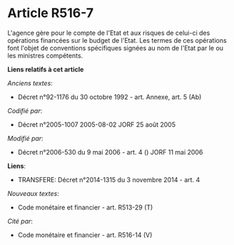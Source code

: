 # Article R516-7

L'agence gère pour le compte de l'Etat et aux risques de celui-ci des opérations financées sur le budget de l'Etat. Les
termes de ces opérations font l'objet de conventions spécifiques signées au nom de l'Etat par le ou les ministres compétents.

**Liens relatifs à cet article**

_Anciens textes_:

  - Décret n°92-1176 du 30 octobre 1992 - art. Annexe, art. 5 (Ab)

_Codifié par_:

  - Décret n°2005-1007 2005-08-02 JORF 25 août 2005

_Modifié par_:

  - Décret n°2006-530 du 9 mai 2006 - art. 4 () JORF 11 mai 2006

**Liens**:

  - TRANSFERE: Décret n°2014-1315 du 3 novembre 2014 - art. 4

_Nouveaux textes_:

  - Code monétaire et financier - art. R513-29 (T)

_Cité par_:

  - Code monétaire et financier - art. R516-14 (V)
